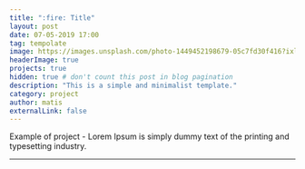 ```yaml
---
title: ":fire: Title"
layout: post
date: 07-05-2019 17:00
tag: tempolate
image: https://images.unsplash.com/photo-1449452198679-05c7fd30f416?ixlib=rb-1.2.1&ixid=eyJhcHBfaWQiOjEyMDd9&auto=format&fit=crop&w=1050&q=80
headerImage: true
projects: true
hidden: true # don't count this post in blog pagination
description: "This is a simple and minimalist template."
category: project
author: matis
externalLink: false
---
```




Example of project - Lorem Ipsum is simply dummy text of the printing and typesetting industry. 

---
